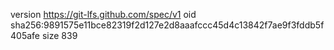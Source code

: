 version https://git-lfs.github.com/spec/v1
oid sha256:9891575e11bce82319f2d127e2d8aaafccc45d4c13842f7ae9f3fddb5f405afe
size 839
